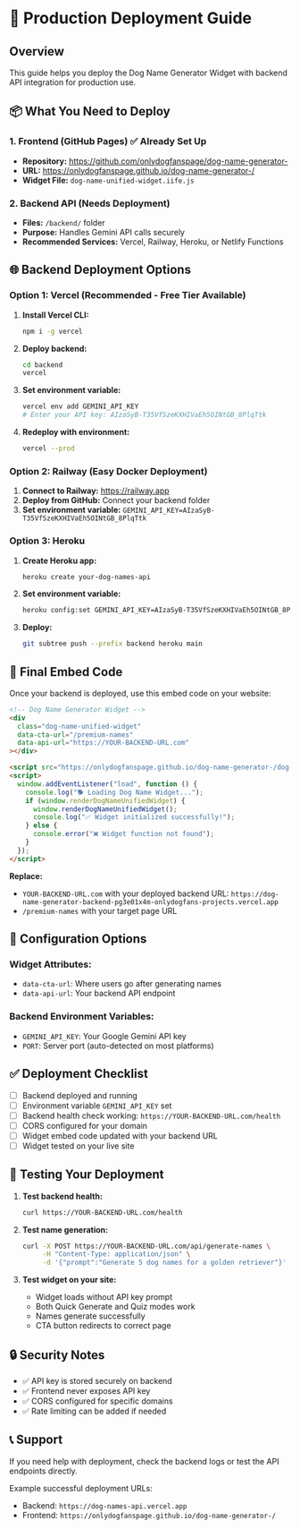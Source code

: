 # 🚀 Production Deployment Guide

## Overview

This guide helps you deploy the Dog Name Generator Widget with backend API integration for production use.

## 📦 What You Need to Deploy

### 1. Frontend (GitHub Pages) ✅ Already Set Up

- **Repository:** https://github.com/onlydogfanspage/dog-name-generator-
- **URL:** https://onlydogfanspage.github.io/dog-name-generator-/
- **Widget File:** `dog-name-unified-widget.iife.js`

### 2. Backend API (Needs Deployment)

- **Files:** `/backend/` folder
- **Purpose:** Handles Gemini API calls securely
- **Recommended Services:** Vercel, Railway, Heroku, or Netlify Functions

## 🌐 Backend Deployment Options

### Option 1: Vercel (Recommended - Free Tier Available)

1. **Install Vercel CLI:**

   ```bash
   npm i -g vercel
   ```

2. **Deploy backend:**

   ```bash
   cd backend
   vercel
   ```

3. **Set environment variable:**

   ```bash
   vercel env add GEMINI_API_KEY
   # Enter your API key: AIzaSyB-T35VfSzeKXHIVaEh5OINtGB_8PlqTtk
   ```

4. **Redeploy with environment:**
   ```bash
   vercel --prod
   ```

### Option 2: Railway (Easy Docker Deployment)

1. **Connect to Railway:** https://railway.app
2. **Deploy from GitHub:** Connect your backend folder
3. **Set environment variable:** `GEMINI_API_KEY=AIzaSyB-T35VfSzeKXHIVaEh5OINtGB_8PlqTtk`

### Option 3: Heroku

1. **Create Heroku app:**

   ```bash
   heroku create your-dog-names-api
   ```

2. **Set environment variable:**

   ```bash
   heroku config:set GEMINI_API_KEY=AIzaSyB-T35VfSzeKXHIVaEh5OINtGB_8PlqTtk
   ```

3. **Deploy:**
   ```bash
   git subtree push --prefix backend heroku main
   ```

## 📝 Final Embed Code

Once your backend is deployed, use this embed code on your website:

```html
<!-- Dog Name Generator Widget -->
<div
  class="dog-name-unified-widget"
  data-cta-url="/premium-names"
  data-api-url="https://YOUR-BACKEND-URL.com"
></div>

<script src="https://onlydogfanspage.github.io/dog-name-generator-/dog-name-unified-widget.iife.js"></script>
<script>
  window.addEventListener("load", function () {
    console.log("🐕 Loading Dog Name Widget...");
    if (window.renderDogNameUnifiedWidget) {
      window.renderDogNameUnifiedWidget();
      console.log("✅ Widget initialized successfully!");
    } else {
      console.error("❌ Widget function not found");
    }
  });
</script>
```

**Replace:**

- `YOUR-BACKEND-URL.com` with your deployed backend URL: `https://dog-name-generator-backend-pg3e01x4m-onlydogfans-projects.vercel.app`
- `/premium-names` with your target page URL

## 🔧 Configuration Options

### Widget Attributes:

- `data-cta-url`: Where users go after generating names
- `data-api-url`: Your backend API endpoint

### Backend Environment Variables:

- `GEMINI_API_KEY`: Your Google Gemini API key
- `PORT`: Server port (auto-detected on most platforms)

## ✅ Deployment Checklist

- [ ] Backend deployed and running
- [ ] Environment variable `GEMINI_API_KEY` set
- [ ] Backend health check working: `https://YOUR-BACKEND-URL.com/health`
- [ ] CORS configured for your domain
- [ ] Widget embed code updated with your backend URL
- [ ] Widget tested on your live site

## 🧪 Testing Your Deployment

1. **Test backend health:**

   ```bash
   curl https://YOUR-BACKEND-URL.com/health
   ```

2. **Test name generation:**

   ```bash
   curl -X POST https://YOUR-BACKEND-URL.com/api/generate-names \
        -H "Content-Type: application/json" \
        -d '{"prompt":"Generate 5 dog names for a golden retriever"}'
   ```

3. **Test widget on your site:**
   - Widget loads without API key prompt
   - Both Quick Generate and Quiz modes work
   - Names generate successfully
   - CTA button redirects to correct page

## 🔒 Security Notes

- ✅ API key is stored securely on backend
- ✅ Frontend never exposes API key
- ✅ CORS configured for specific domains
- ✅ Rate limiting can be added if needed

## 📞 Support

If you need help with deployment, check the backend logs or test the API endpoints directly.

Example successful deployment URLs:

- Backend: `https://dog-names-api.vercel.app`
- Frontend: `https://onlydogfanspage.github.io/dog-name-generator-/`

